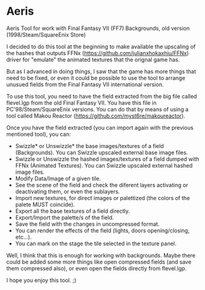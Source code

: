 # Aeris
Aeris Tool for work with Final Fantasy VII (FF7) Backgrounds, old version (1998/Steam/SquareEnix Store)

I decided to do this tool at the beginning to make available the upscaling of the hashes that outputs FFNx (https://github.com/julianxhokaxhiu/FFNx) driver for "emulate" the animated textures that the orignal game has.

But as I advanced in doing things, I saw that the game has more things that need to be fixed, or even it could be possible to use the tool to arrange unusued fields from the Final Fantasy VII international version.

To use this tool, you need to have the field extracted from the big file called flevel.lgp from the old Final Fantasy VII. You have this file in PC'98/Steam/SquareEnix versions.
You can do that by means of using a tool called Makou Reactor (https://github.com/myst6re/makoureactor).

Once you have the field extracted (you can import again with the previous mentioned tool), you can:

- Swizzle* or Unswizzle* the base images/textures of a field (Backgrounds). You can Swizzle upscaled external base image files.
- Swizzle or Unswizzle the hashed images/textures of a field dumped with FFNx (Animated Textures). You can Swizzle upscaled external hashed image files.
- Modify Data/Image of a given tile.
- See the scene of the field and check the diferent layers activating or deactivating them, or even the sublayers.
- Import new textures, for direct images or palettized (the colors of the palete MUST coincide).
- Export all the base textures of a field directly.
- Export/Import the palette/s of the field.
- Save the field with the changes in uncompressed format.
- You can render the effects of the field (lights, doors opening/closing, etc...).
- You can mark on the stage the tile selected in the texture panel.

Well, I think that this is enough for working with backgrounds. Maybe there could be added some more things like open compressed fields (and save them compressed also), or even open the fields directly from flevel.lgp.

I hope you enjoy this tool. ;)
